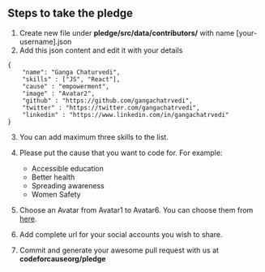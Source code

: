 ## Steps to take the pledge

1. Create new file under **pledge/src/data/contributors/** with name [your-username].json
2. Add this json content and edit it with your details
```
{
    "name": "Ganga Chaturvedi",
    "skills" : ["JS", "React"],
    "cause" : "empowerment",
    "image" : "Avatar2",
    "github" : "https://github.com/gangachatrvedi",
    "twitter" : "https://twitter.com/gangachatrvedi",
    "linkedin" : "https://www.linkedin.com/in/gangachatrvedi"
}
```
3. You can add maximum three skills to the list.

4. Please put the cause that you want to code for. For example:
    - Accessible education
    - Better health
    - Spreading awareness
    - Women Safety
    
5. Choose an Avatar from Avatar1 to Avatar6. You can choose them from [here](../static/images/avatar/).

6. Add complete url for your social accounts you wish to share.

7. Commit and generate your awesome pull request with us at **codeforcauseorg/pledge**

